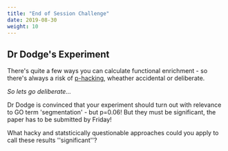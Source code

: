 ```yaml
---
title: "End of Session Challenge"
date: 2019-08-30
weight: 10
---
```


## Dr Dodge's Experiment

There's quite a few ways you can calculate functional enrichment - so there's always a risk of [p-hacking](https://journals.plos.org/plosbiology/article?id=10.1371/journal.pbio.1002106), wheather accidental or deliberate. 

_So lets go deliberate..._

Dr Dodge is convinced that your experiment should turn out with relevance to GO term 'segmentation' - but p=0.06! But they must be significant, the paper has to be submitted by Friday! 

What hacky and statsticically questionable approaches could you apply to call these results ''significant''?
